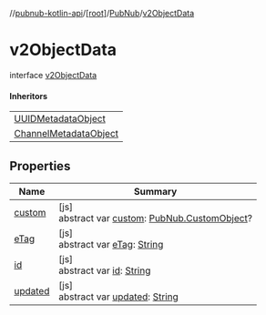 //[pubnub-kotlin-api](../../../../index.md)/[[root]](../../index.md)/[PubNub](../index.md)/[v2ObjectData](index.md)

# v2ObjectData

interface [v2ObjectData](index.md)

#### Inheritors

| |
|---|
| [UUIDMetadataObject](../-u-u-i-d-metadata-object/index.md) |
| [ChannelMetadataObject](../-channel-metadata-object/index.md) |

## Properties

| Name | Summary |
|---|---|
| [custom](custom.md) | [js]<br>abstract var [custom](custom.md): [PubNub.CustomObject](../-custom-object/index.md)? |
| [eTag](e-tag.md) | [js]<br>abstract var [eTag](e-tag.md): [String](https://kotlinlang.org/api/latest/jvm/stdlib/kotlin-stdlib/kotlin/-string/index.html) |
| [id](id.md) | [js]<br>abstract var [id](id.md): [String](https://kotlinlang.org/api/latest/jvm/stdlib/kotlin-stdlib/kotlin/-string/index.html) |
| [updated](updated.md) | [js]<br>abstract var [updated](updated.md): [String](https://kotlinlang.org/api/latest/jvm/stdlib/kotlin-stdlib/kotlin/-string/index.html) |
